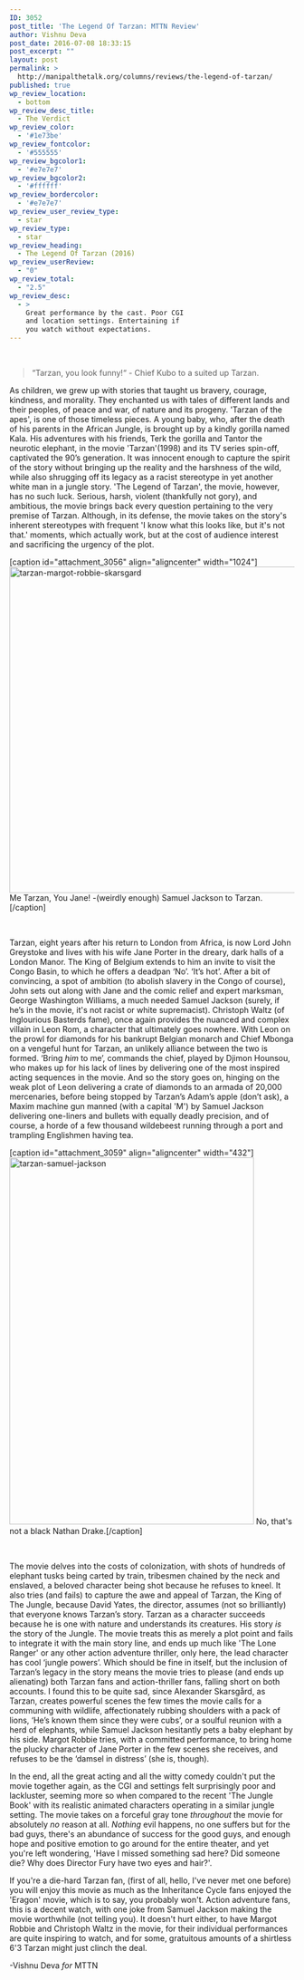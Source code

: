 ```yaml
---
ID: 3052
post_title: 'The Legend Of Tarzan: MTTN Review'
author: Vishnu Deva
post_date: 2016-07-08 18:33:15
post_excerpt: ""
layout: post
permalink: >
  http://manipalthetalk.org/columns/reviews/the-legend-of-tarzan/
published: true
wp_review_location:
  - bottom
wp_review_desc_title:
  - The Verdict
wp_review_color:
  - '#1e73be'
wp_review_fontcolor:
  - '#555555'
wp_review_bgcolor1:
  - '#e7e7e7'
wp_review_bgcolor2:
  - '#ffffff'
wp_review_bordercolor:
  - '#e7e7e7'
wp_review_user_review_type:
  - star
wp_review_type:
  - star
wp_review_heading:
  - The Legend Of Tarzan (2016)
wp_review_userReview:
  - "0"
wp_review_total:
  - "2.5"
wp_review_desc:
  - >
    Great performance by the cast. Poor CGI
    and location settings. Entertaining if
    you watch without expectations.
---
```

&nbsp;
<blockquote>“Tarzan, you look funny!“ - Chief Kubo to a suited up Tarzan.</blockquote>
As children, we grew up with stories that taught us bravery, courage, kindness, and morality. They enchanted us with tales of different lands and their peoples, of peace and war, of nature and its progeny. 'Tarzan of the apes', is one of those timeless pieces. A young baby, who, after the death of his parents in the African Jungle, is brought up by a kindly gorilla named Kala. His adventures with his friends, Terk the gorilla and Tantor the neurotic elephant, in the movie 'Tarzan'(1998) and its TV series spin-off, captivated the 90’s generation. It was innocent enough to capture the spirit of the story without bringing up the reality and the harshness of the wild, while also shrugging off its legacy as a racist stereotype in yet another white man in a jungle story. 'The Legend of Tarzan', the movie, however, has no such luck. Serious, harsh, violent (thankfully not gory), and ambitious, the movie brings back every question pertaining to the very premise of Tarzan. Although, in its defense, the movie takes on the story's inherent stereotypes with frequent 'I know what this looks like, but it's not that.' moments, which actually work, but at the cost of audience interest and sacrificing the urgency of the plot.

[caption id="attachment_3056" align="aligncenter" width="1024"]<a href="http://manipalthetalk.net/wp-content/uploads/2016/07/NnjhItf.jpg"><img class="wp-image-3056 size-large" src="http://manipalthetalk.net/wp-content/uploads/2016/07/NnjhItf-1024x576.jpg" alt="tarzan-margot-robbie-skarsgard" width="1024" height="576" /></a> Me Tarzan, You Jane! -(weirdly enough) Samuel Jackson to Tarzan.[/caption]

&nbsp;

Tarzan, eight years after his return to London from Africa, is now Lord John Greystoke and lives with his wife Jane Porter in the dreary, dark halls of a London Manor. The King of Belgium extends to him an invite to visit the Congo Basin, to which he offers a deadpan ‘No’. ‘It’s hot’. After a bit of convincing, a spot of ambition (to abolish slavery in the Congo of course), John sets out along with Jane and the comic relief and expert marksman, George Washington Williams, a much needed Samuel Jackson (surely, if he’s in the movie, it's not racist or white supremacist). Christoph Waltz (of Inglourious Basterds fame), once again provides the nuanced and complex villain in Leon Rom, a character that ultimately goes nowhere. With Leon on the prowl for diamonds for his bankrupt Belgian monarch and Chief Mbonga on a vengeful hunt for Tarzan, an unlikely alliance between the two is formed. ‘Bring <em>him</em> to me’, commands the chief, played by Djimon Hounsou, who makes up for his lack of lines by delivering one of the most inspired acting sequences in the movie. And so the story goes on, hinging on the weak plot of Leon delivering a crate of diamonds to an armada of 20,000 mercenaries, before being stopped by Tarzan’s Adam’s apple (don’t ask), a Maxim machine gun manned (with a capital 'M') by Samuel Jackson delivering one-liners and bullets with equally deadly precision, and of course, a horde of a few thousand wildebeest running through a port and trampling Englishmen having tea.

[caption id="attachment_3059" align="aligncenter" width="432"]<a href="http://manipalthetalk.net/wp-content/uploads/2016/07/legend-tarzan-samuel-l-jackson-movie.jpg"><img class="wp-image-3059" src="http://manipalthetalk.net/wp-content/uploads/2016/07/legend-tarzan-samuel-l-jackson-movie-683x1024.jpg" alt="tarzan-samuel-jackson" width="432" height="648" /></a> No, that's not a black Nathan Drake.[/caption]

&nbsp;

The movie delves into the costs of colonization, with shots of hundreds of elephant tusks being carted by train, tribesmen chained by the neck and enslaved, a beloved character being shot because he refuses to kneel. It also tries (and fails) to capture the awe and appeal of Tarzan, the King of The Jungle, because David Yates, the director, assumes (not so brilliantly) that everyone knows Tarzan’s story. Tarzan as a character succeeds because he is one with nature and understands its creatures. His story <em>is</em> the story of the Jungle. The movie treats this as merely a plot point and fails to integrate it with the main story line, and ends up much like 'The Lone Ranger' or any other action adventure thriller, only here, the lead character has cool ‘jungle powers’. Which should be fine in itself, but the inclusion of Tarzan’s legacy in the story means the movie tries to please (and ends up alienating) both Tarzan fans and action-thriller fans, falling short on both accounts. I found this to be quite sad, since Alexander Skarsgård, as Tarzan, creates powerful scenes the few times the movie calls for a communing with wildlife, affectionately rubbing shoulders with a pack of lions, ‘He’s known them since they were cubs’, or a soulful reunion with a herd of elephants, while Samuel Jackson hesitantly pets a baby elephant by his side. Margot Robbie tries, with a committed performance, to bring home the plucky character of Jane Porter in the few scenes she receives, and refuses to be the ‘damsel in distress’ (she is, though).

In the end, all the great acting and all the witty comedy couldn't put the movie together again, as the CGI and settings felt surprisingly poor and lackluster, seeming more so when compared to the recent 'The Jungle Book' with its realistic animated characters operating in a similar jungle setting. The movie takes on a forceful gray tone <em>throughout</em> the movie for absolutely <em>no</em> reason at all. <em>Nothing</em> evil happens, no one suffers but for the bad guys, there's an abundance of success for the good guys, and enough hope and positive emotion to go around for the entire theater, and yet you're left wondering, 'Have I missed something sad here? Did someone die? Why does Director Fury have two eyes and hair?'.

If you're a die-hard Tarzan fan, (first of all, hello, I've never met one before) you will enjoy this movie as much as the Inheritance Cycle fans enjoyed the 'Eragon' movie, which is to say, you probably won't. Action adventure fans, this is a decent watch, with one joke from Samuel Jackson making the movie worthwhile (not telling you). It doesn't hurt either, to have Margot Robbie and Christoph Waltz in the movie, for their individual performances are quite inspiring to watch, and for some, gratuitous amounts of a shirtless 6'3 Tarzan might just clinch the deal.

-Vishnu Deva <em>for</em> MTTN